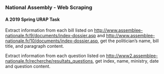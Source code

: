 ### National Assembly - Web Scraping
#### A 2019 Spring URAP Task
Extract information from each bill listed on http://www.assemblee-nationale.fr/9/documents/index-dossier.asp and http://www.assemblee-nationale.fr/10/documents/index-dossier.asp, get the politician’s name, bill title, and paragraph content.

Extract information from each question listed on http://www2.assemblee-nationale.fr/recherche/resultats_questions, get index, name, ministry, date and question content.
